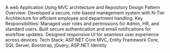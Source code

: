  A web Application Using MVC architecture and Repository Design Pattern
Overview: Developed a secure, role-based management system with N-Tier Architecture for efficient employee and department handling.
Key Responsibilities:
Managed user roles and permissions for Admin, HR, and standard users.
Built secure authentication and email notifications for workflow updates.
Designed responsive UI for seamless user experience across devices.
Tech Stack: ASP.NET Core MVC, Entity Framework Core, SQL Server, Bootstrap, jQuery, ASP.NET Identity

